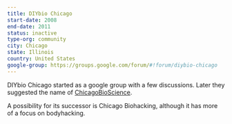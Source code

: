 ```yaml
---
title: DIYbio Chicago
start-date: 2008
end-date: 2011
status: inactive
type-org: community
city: Chicago
state: Illinois
country: United States
google-group: https://groups.google.com/forum/#!forum/diybio-chicago
---
```


DIYbio Chicago started as a google group with a few discussions. Later they suggested the name of [ChicagoBioScience](https://chicagobioscience.wordpress.com/2011/02/05/hello-world/).

A possibility for its successor is Chicago Biohacking, although it has more of a focus on bodyhacking.
